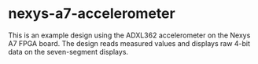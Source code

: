 # nexys-a7-accelerometer
This is an example design using the ADXL362 accelerometer on the Nexys A7 FPGA board. The design reads measured values and displays raw 4-bit data on the seven-segment displays.
